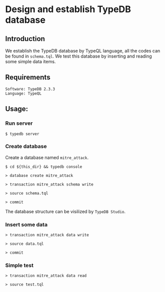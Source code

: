 # Design and establish TypeDB database
## Introduction
We establish the TypeDB database by TypeQL language, all the codes can be found in `schema.tql`. We test this database by inserting and reading some simple data items.

## Requirements
    Software: TypeDB 2.3.3
    Language: TypeQL

## Usage:
### Run server
```shell
$ typedb server
```

### Create database

Create a database named `mitre_attack`.

```shell
$ cd ${this_dir} && typedb console

> database create mitre_attack

> transaction mitre_attack schema write

> source schema.tql

> commit
```
The database structure can be visilized by `TypeDB Studio`.

### Insert some data

```shell
> transaction mitre_attack data write

> source data.tql

> commit
```

### Simple test

```shell
> transaction mitre_attack data read

> source test.tql
```
